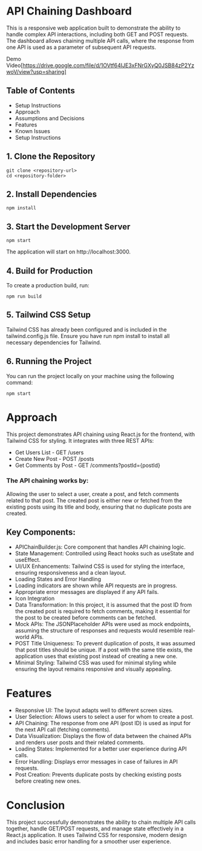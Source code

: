 # API Chaining Dashboard

This is a responsive web application built to demonstrate the ability to handle complex API interactions, including both GET and POST requests. The dashboard allows chaining multiple API calls, where the response from one API is used as a parameter  of subsequent API requests.

Demo Video[https://drive.google.com/file/d/1OVtf64IJE3xFNrGXyQ0JSB84zP2YzwoV/view?usp=sharing]
## Table of Contents
- Setup Instructions
- Approach
- Assumptions and Decisions
- Features
- Known Issues
- Setup Instructions

## 1. Clone the Repository
```
git clone <repository-url>
cd <repository-folder>
```
## 2. Install Dependencies
```
npm install
```
## 3. Start the Development Server
```
npm start
```
The application will start on http://localhost:3000.

## 4. Build for Production
To create a production build, run:
```
npm run build
```

## 5. Tailwind CSS Setup
Tailwind CSS has already been configured and is included in the tailwind.config.js file. Ensure you have run npm install to install all necessary dependencies for Tailwind.

## 6. Running the Project
You can run the project locally on your machine using the following command:
```
npm start
```

# Approach
This project demonstrates API chaining using React.js for the frontend, with Tailwind CSS for styling. It integrates with three REST APIs:

- Get Users List - GET /users
- Create New Post - POST /posts
- Get Comments by Post - GET /comments?postId={postId}

### The API chaining works by:

Allowing the user to select a user, create a post, and fetch comments related to that post.
The created post is either new or fetched from the existing posts using its title and body, ensuring that no duplicate posts are created.

## Key Components:
- APIChainBuilder.js: Core component that handles API chaining logic.
- State Management: Controlled using React hooks such as useState and useEffect.
- UI/UX Enhancements: Tailwind CSS is used for styling the interface, ensuring responsiveness and a clean layout.
- Loading States and Error Handling
- Loading indicators are shown while API requests are in progress.
- Appropriate error messages are displayed if any API fails.
- Icon Integration
- Data Transformation: In this project, it is assumed that the post ID from the created post is required to fetch comments, making it essential for the post to be created before comments can be fetched.
- Mock APIs: The JSONPlaceholder APIs were used as mock endpoints, assuming the structure of responses and requests would resemble real-world APIs.
- POST Title Uniqueness: To prevent duplication of posts, it was assumed that post titles should be unique. If a post with the same title exists, the application uses that existing post instead of creating a new one.
- Minimal Styling: Tailwind CSS was used for minimal styling while ensuring the layout remains responsive and visually appealing.

# Features
- Responsive UI: The layout adapts well to different screen sizes.
- User Selection: Allows users to select a user for whom to create a post.
- API Chaining: The response from one API (post ID) is used as input for the next API call (fetching comments).
- Data Visualization: Displays the flow of data between the chained APIs and renders user posts and their related comments.
- Loading States: Implemented for a better user experience during API calls.
- Error Handling: Displays error messages in case of failures in API requests.
- Post Creation: Prevents duplicate posts by checking existing posts before creating new ones.

# Conclusion
This project successfully demonstrates the ability to chain multiple API calls together, handle GET/POST requests, and manage state effectively in a React.js application. It uses Tailwind CSS for responsive, modern design and includes basic error handling for a smoother user experience.